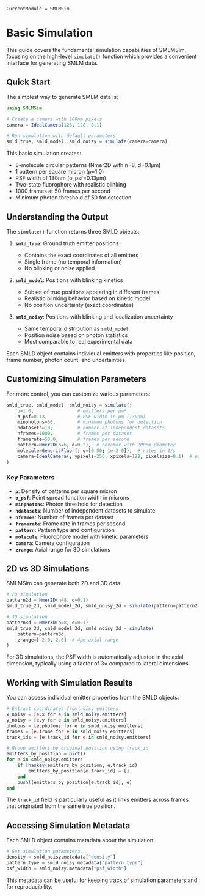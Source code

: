 ```@meta
CurrentModule = SMLMSim
```

# Basic Simulation

This guide covers the fundamental simulation capabilities of SMLMSim, focusing on the high-level `simulate()` function which provides a convenient interface for generating SMLM data.

## Quick Start

The simplest way to generate SMLM data is:

```julia
using SMLMSim

# Create a camera with 100nm pixels
camera = IdealCamera(128, 128, 0.1)

# Run simulation with default parameters
smld_true, smld_model, smld_noisy = simulate(camera=camera)
```

This basic simulation creates:
- 8-molecule circular patterns (Nmer2D with n=8, d=0.1μm)
- 1 pattern per square micron (ρ=1.0)
- PSF width of 130nm (σ_psf=0.13μm)
- Two-state fluorophore with realistic blinking
- 1000 frames at 50 frames per second
- Minimum photon threshold of 50 for detection

## Understanding the Output

The `simulate()` function returns three SMLD objects:

1. **`smld_true`**: Ground truth emitter positions
   - Contains the exact coordinates of all emitters
   - Single frame (no temporal information)
   - No blinking or noise applied

2. **`smld_model`**: Positions with blinking kinetics
   - Subset of true positions appearing in different frames
   - Realistic blinking behavior based on kinetic model
   - No position uncertainty (exact coordinates)

3. **`smld_noisy`**: Positions with blinking and localization uncertainty
   - Same temporal distribution as `smld_model`
   - Position noise based on photon statistics
   - Most comparable to real experimental data

Each SMLD object contains individual emitters with properties like position, frame number, photon count, and uncertainties.

## Customizing Simulation Parameters

For more control, you can customize various parameters:

```julia
smld_true, smld_model, smld_noisy = simulate(;
    ρ=1.0,                # emitters per μm²
    σ_psf=0.13,           # PSF width in μm (130nm)
    minphotons=50,        # minimum photons for detection
    ndatasets=10,         # number of independent datasets
    nframes=1000,         # frames per dataset
    framerate=50.0,       # frames per second
    pattern=Nmer2D(n=6, d=0.2),  # hexamer with 200nm diameter
    molecule=GenericFluor(; q=[0 50; 1e-2 0]),  # rates in 1/s
    camera=IdealCamera(; ypixels=256, xpixels=128, pixelsize=0.1)  # pixelsize in μm
)
```

### Key Parameters

- **`ρ`**: Density of patterns per square micron
- **`σ_psf`**: Point spread function width in microns
- **`minphotons`**: Photon threshold for detection
- **`ndatasets`**: Number of independent datasets to simulate
- **`nframes`**: Number of frames per dataset
- **`framerate`**: Frame rate in frames per second
- **`pattern`**: Pattern type and configuration
- **`molecule`**: Fluorophore model with kinetic parameters
- **`camera`**: Camera configuration
- **`zrange`**: Axial range for 3D simulations

## 2D vs 3D Simulations

SMLMSim can generate both 2D and 3D data:

```julia
# 2D simulation
pattern2d = Nmer2D(n=8, d=0.1)
smld_true_2d, smld_model_2d, smld_noisy_2d = simulate(pattern=pattern2d)

# 3D simulation
pattern3d = Nmer3D(n=8, d=0.1)
smld_true_3d, smld_model_3d, smld_noisy_3d = simulate(
    pattern=pattern3d,
    zrange=[-2.0, 2.0]  # 4μm axial range
)
```

For 3D simulations, the PSF width is automatically adjusted in the axial dimension, typically using a factor of 3× compared to lateral dimensions.

## Working with Simulation Results

You can access individual emitter properties from the SMLD objects:

```julia
# Extract coordinates from noisy emitters
x_noisy = [e.x for e in smld_noisy.emitters]
y_noisy = [e.y for e in smld_noisy.emitters]
photons = [e.photons for e in smld_noisy.emitters]
frames = [e.frame for e in smld_noisy.emitters]
track_ids = [e.track_id for e in smld_noisy.emitters]

# Group emitters by original position using track_id
emitters_by_position = Dict()
for e in smld_noisy.emitters
    if !haskey(emitters_by_position, e.track_id)
        emitters_by_position[e.track_id] = []
    end
    push!(emitters_by_position[e.track_id], e)
end
```

The `track_id` field is particularly useful as it links emitters across frames that originated from the same true position.

## Accessing Simulation Metadata

Each SMLD object contains metadata about the simulation:

```julia
# Get simulation parameters
density = smld_noisy.metadata["density"]
pattern_type = smld_noisy.metadata["pattern_type"]
psf_width = smld_noisy.metadata["psf_width"]
```

This metadata can be useful for keeping track of simulation parameters and for reproducibility.